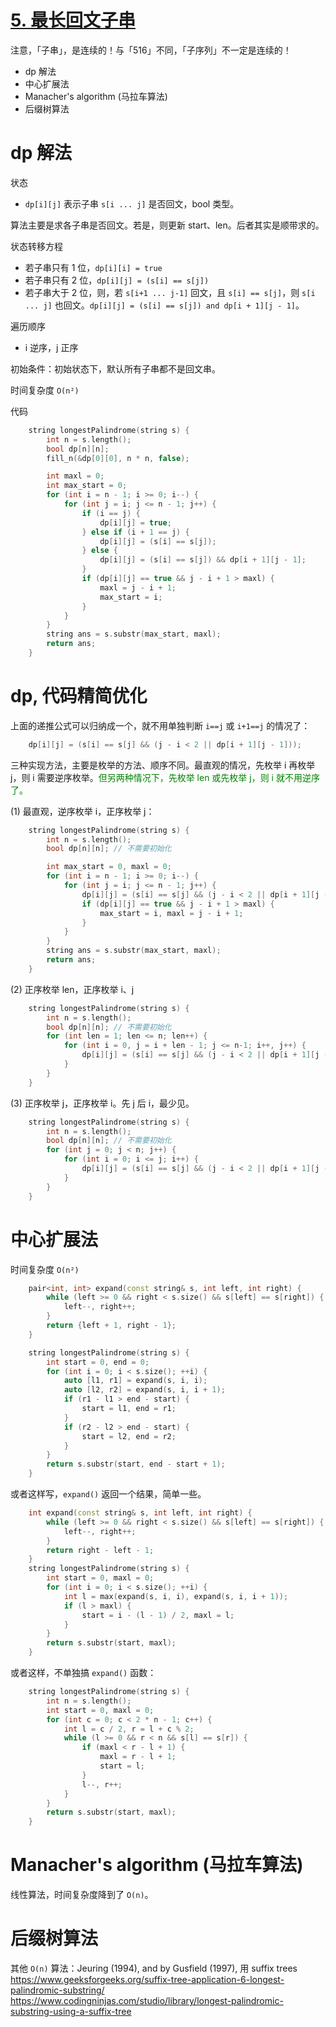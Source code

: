 # [5. 最长回文子串](https://leetcode.cn/problems/longest-palindromic-substring/)

注意，「子串」，是连续的！与「516」不同，「子序列」不一定是连续的！

- dp 解法
- 中心扩展法
- Manacher's algorithm (马拉车算法)
- 后缀树算法

# dp 解法

状态
- `dp[i][j]` 表示子串 `s[i ... j]` 是否回文，bool 类型。

算法主要是求各子串是否回文。若是，则更新 start、len。后者其实是顺带求的。

状态转移方程
- 若子串只有 1 位，`dp[i][i] = true`
- 若子串只有 2 位，`dp[i][j] = (s[i] == s[j])`
- 若子串大于 2 位，则，若 `s[i+1 ... j-1]` 回文，且 `s[i] == s[j]`，则 `s[i ... j]` 也回文。`dp[i][j] = (s[i] == s[j]) and dp[i + 1][j - 1]`。

遍历顺序
- i 逆序，j 正序

初始条件：初始状态下，默认所有子串都不是回文串。

时间复杂度 `O(n²)`

代码

```cpp
    string longestPalindrome(string s) {
        int n = s.length();
        bool dp[n][n];
        fill_n(&dp[0][0], n * n, false);

        int maxl = 0;
        int max_start = 0;
        for (int i = n - 1; i >= 0; i--) {
            for (int j = i; j <= n - 1; j++) {
                if (i == j) {
                    dp[i][j] = true;
                } else if (i + 1 == j) {
                    dp[i][j] = (s[i] == s[j]);
                } else {
                    dp[i][j] = (s[i] == s[j]) && dp[i + 1][j - 1];
                }
                if (dp[i][j] == true && j - i + 1 > maxl) {
                    maxl = j - i + 1;
                    max_start = i;
                }
            }
        }
        string ans = s.substr(max_start, maxl);
        return ans;
    }
```

# dp, 代码精简优化

上面的递推公式可以归纳成一个，就不用单独判断 `i==j` 或 `i+1==j` 的情况了：
```cpp
    dp[i][j] = (s[i] == s[j] && (j - i < 2 || dp[i + 1][j - 1]));
```
三种实现方法，主要是枚举的方法、顺序不同。最直观的情况，先枚举 i 再枚举 j，则 i 需要逆序枚举。<font color="green">但另两种情况下，先枚举 len 或先枚举 j，则 i 就不用逆序了。</font>

(1) 最直观，逆序枚举 i，正序枚举 j：

```cpp
    string longestPalindrome(string s) {
        int n = s.length();
        bool dp[n][n]; // 不需要初始化

        int max_start = 0, maxl = 0;
        for (int i = n - 1; i >= 0; i--) {
            for (int j = i; j <= n - 1; j++) {
                dp[i][j] = (s[i] == s[j] && (j - i < 2 || dp[i + 1][j - 1]));
                if (dp[i][j] == true && j - i + 1 > maxl) {
                    max_start = i, maxl = j - i + 1;
                }
            }
        }
        string ans = s.substr(max_start, maxl);
        return ans;
    }
```

(2) 正序枚举 len，正序枚举 i、j

```cpp
    string longestPalindrome(string s) {
        int n = s.length();
        bool dp[n][n]; // 不需要初始化
        for (int len = 1; len <= n; len++) {
            for (int i = 0, j = i + len - 1; j <= n-1; i++, j++) {
                dp[i][j] = (s[i] == s[j] && (j - i < 2 || dp[i + 1][j - 1]));
            }
        }
    }
```

(3) 正序枚举 j，正序枚举 i。先 j 后 i，最少见。

```cpp
    string longestPalindrome(string s) {
        int n = s.length();
        bool dp[n][n]; // 不需要初始化
        for (int j = 0; j < n; j++) {
            for (int i = 0; i <= j; i++) {
                dp[i][j] = (s[i] == s[j] && (j - i < 2 || dp[i + 1][j - 1]));
            }
        }
    }
```

# 中心扩展法

时间复杂度 `O(n²)`

```cpp
    pair<int, int> expand(const string& s, int left, int right) {
        while (left >= 0 && right < s.size() && s[left] == s[right]) {
            left--, right++;
        }
        return {left + 1, right - 1};
    }

    string longestPalindrome(string s) {
        int start = 0, end = 0;
        for (int i = 0; i < s.size(); ++i) {
            auto [l1, r1] = expand(s, i, i);
            auto [l2, r2] = expand(s, i, i + 1);
            if (r1 - l1 > end - start) {
                start = l1, end = r1;
            }
            if (r2 - l2 > end - start) {
                start = l2, end = r2;
            }
        }
        return s.substr(start, end - start + 1);
    }
```

或者这样写，`expand()` 返回一个结果，简单一些。
```cpp
    int expand(const string& s, int left, int right) {
        while (left >= 0 && right < s.size() && s[left] == s[right]) {
            left--, right++;
        }
        return right - left - 1;
    }
    string longestPalindrome(string s) {
        int start = 0, maxl = 0;
        for (int i = 0; i < s.size(); ++i) {
            int l = max(expand(s, i, i), expand(s, i, i + 1));
            if (l > maxl) {
                start = i - (l - 1) / 2, maxl = l;
            }
        }
        return s.substr(start, maxl);
    }
```

或者这样，不单独搞 `expand()` 函数：

```cpp
    string longestPalindrome(string s) {
        int n = s.length();
        int start = 0, maxl = 0;
        for (int c = 0; c < 2 * n - 1; c++) {
            int l = c / 2, r = l + c % 2;
            while (l >= 0 && r < n && s[l] == s[r]) {
                if (maxl < r - l + 1) {
                    maxl = r - l + 1;
                    start = l;
                }
                l--, r++;
            }
        }
        return s.substr(start, maxl);
    }
```

# Manacher's algorithm (马拉车算法)

线性算法，时间复杂度降到了 `O(n)`。

# 后缀树算法

其他 `O(n)` 算法：Jeuring (1994), and by Gusfield (1997), 用 suffix trees
https://www.geeksforgeeks.org/suffix-tree-application-6-longest-palindromic-substring/
https://www.codingninjas.com/studio/library/longest-palindromic-substring-using-a-suffix-tree

